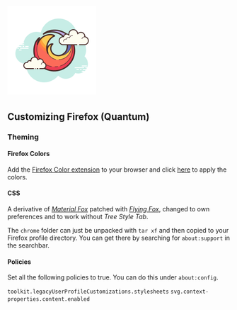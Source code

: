 # ![FireFox Quantum Material Logo](./logo.png)

## Customizing Firefox (Quantum)

### Theming

#### Firefox Colors

Add the [Firefox Color extension](https://addons.mozilla.org/en-US/firefox/addon/firefox-color/?src=search) to your browser and click [here](https://color.firefox.com/?theme=XQAAAAIfAQAAAAAAAABBqYhm849SCia2CaaEGccwS-xNKlhWuMf61H-qemtFQ7JmIThKEJYbO6BYtxXFN3QVwfgIyLdrYygaud86UIpkiO8YN31rNYQT4wbIyYwCNHU7jaUMww6R7XMYKHXDUCvMW7_0AiLugqKwZ2mhpvOqQw__PRrGb_w5dNZqMUkPfE4UsOjehwu76ZgYlAyi-kcs2o76aC30rqSaUf9RJtUHhA_oQODqn_yh5tM) to apply the colors.

#### CSS

A derivative of [_Material Fox_](https://github.com/muckSponge/MaterialFox) patched with [_Flying Fox_](https://github.com/akshat46/FlyingFox), changed to own preferences and to work without _Tree Style Tab_.

The `chrome` folder can just be unpacked with `tar xf` and then copied to your Firefox profile directory. You can get there by searching for `about:support` in the searchbar.

#### Policies

Set all the following policies to true. You can do this under `about:config`.

`toolkit.legacyUserProfileCustomizations.stylesheets`
`svg.context-properties.content.enabled`

